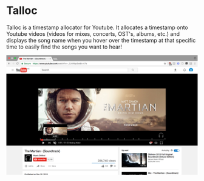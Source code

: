 # Talloc
Talloc is a timestamp allocator for Youtube. It allocates a timestamp onto Youtube videos (videos for mixes, concerts, OST's, albums, etc.) and displays the song name when you hover over the timestamp at that specific time to easily find the songs you want to hear!

![Alt text](/screenshot.png?raw=true "Script in Action")
